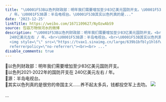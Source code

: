 ```yaml
---
title: "\U0001F53B以色列财政部：明年我们需要增加至少83亿美元国防开支。\U0001F53B以色列2021-2022年的国防开支在 240亿美元左右
  / 年。\U0001F53B源：半岛电视台。\U0001F53B其实以色列真的是..."
date: '2023-12-25'
linkTitle: https://weibo.com/1671109627/NyOzwAbS9
source: 包容万物恒河水的微博
description: "\U0001F53B以色列财政部：明年我们需要增加至少83亿美元国防开支。<br>\U0001F53B以色列2021-2022年的国防开支在
  240亿美元左右 / 年。<br>\U0001F53B源：半岛电视台。<br>\U0001F53B其实以色列真的是很穷的帝国主义……养不起太多兵，钱都投空军上去叻。
  <img style=\"\" src=\"https://tvax1.sinaimg.cn/large/639b1bfbly1hl6fwdgdklj20bq02cjs0.jpg\"
  referrerpolicy=\"no-referrer\"><br><br> ..."
disable_comments: true
---
```

🔻以色列财政部：明年我们需要增加至少83亿美元国防开支。<br>🔻以色列2021-2022年的国防开支在 240亿美元左右 / 年。<br>🔻源：半岛电视台。<br>🔻其实以色列真的是很穷的帝国主义……养不起太多兵，钱都投空军上去叻。 <img style="" src="https://tvax1.sinaimg.cn/large/639b1bfbly1hl6fwdgdklj20bq02cjs0.jpg" referrerpolicy="no-referrer"><br><br> ...